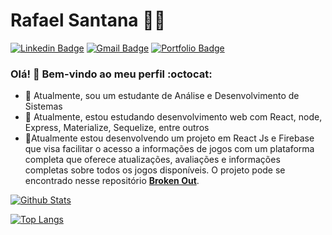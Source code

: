 # Rafael Santana :man_technologist:

[![Linkedin Badge](https://img.shields.io/badge/-LinkedIn-blue?style=flat-square&logo=Linkedin&logoColor=white&link=https://https://www.linkedin.com/in/rafael-santana-5876a117a/)](https://https://www.linkedin.com/in/rafael-santana-5876a117a/)
[![Gmail Badge](https://img.shields.io/badge/-Gmail-c14438?style=flat-square&logo=Gmail&logoColor=white&link=mailto:rafaelsantana7213@gmail.com)](mailto:rafaelsantana7213@gmail.com)
[![Portfolio Badge](https://img.shields.io/website?down_message=off&label=Portf%C3%B3lio&up_message=on&url=https%3A%2F%2Frafalmeida73.is-a.dev)](https://rafalmeida73.is-a.dev)


### Olá! 👋 Bem-vindo ao meu perfil :octocat:

- 🔭 Atualmente, sou um estudante de Análise e Desenvolvimento de Sistemas
- 🌱 Atualmente, estou estudando desenvolvimento web com React, node, Express, Materialize, Sequelize, entre outros
- 👯Atualmente estou desenvolvendo um projeto em React Js e Firebase que visa facilitar o acesso a informações de jogos com um plataforma completa que oferece atualizações, avaliações e informações completas sobre todos os jogos disponíveis. O projeto pode se encontrado nesse repositório [**Broken Out**](https://github.com/rafalmeida73/brokenOut).

[![Github Stats](https://github-readme-stats.vercel.app/api?username=rafalmeida73&hide=stars,issues&show_icons=true&theme=nord)](https://github.com/rafalmeida73)

[![Top Langs](https://github-readme-stats.vercel.app/api/top-langs/?username=rafalmeida73&layout=compact)](https://github.com/rafalmeida73)

